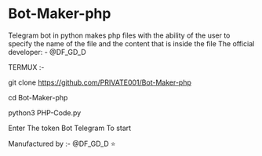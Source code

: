 # Bot-Maker-php
Telegram bot in python makes php files with the ability of the user to specify the name of the file and the content that is inside the file The official developer: - @DF_GD_D 

TERMUX :-

git clone https://github.com/PRIVATE001/Bot-Maker-php 

cd Bot-Maker-php

python3 PHP-Code.py

Enter The token Bot Telegram To start

Manufactured by :- @DF_GD_D ⭐️ 
